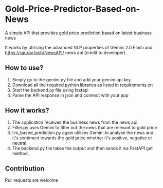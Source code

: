 # Gold-Price-Predictor-Based-on-News
A simple API that provides gold price prediction based on latest business news

It works by utilising the advanced NLP properties of Gemini 2.0 Flash and https://saurav.tech/NewsAPI/ news api (credit to developer).

## How to use?
1. Simply go to the gemini.py file and add your gemini api key.
2. Download all the required python libraries as listed in requirements.txt
3. Start the backend.py file using fastapi
4. Parse the API response in json and connect with your app

## How it works?
1. The application receives the business news from the news api.
2. Filter.py uses Gemini to filter out the news that are relevant to gold price.
3. llm_based_prediction.py again utilises Gemini to analyse the news and it's sentiment towards the gold price whether it's positive, negative or neutral.
4.  The backend.py file takes the output and then sends it via FastAPI get method.

## Contribution
Pull requests are welcome
